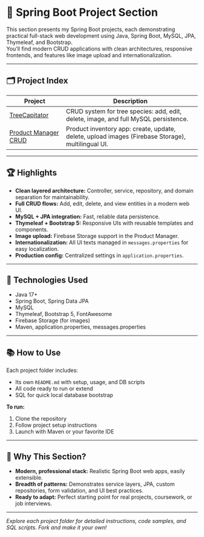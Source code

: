 # 🌿 Spring Boot Project Section

This section presents my Spring Boot projects, each demonstrating practical full-stack web development using Java, Spring Boot, MySQL, JPA, Thymeleaf, and Bootstrap.  
You’ll find modern CRUD applications with clean architectures, responsive frontends, and features like image upload and internationalization.

---

## 🗂️ Project Index

| Project                        | Description                                                           |
|--------------------------------|-----------------------------------------------------------------------|
| [TreeCapitator](./TreeCapitator)    | CRUD system for tree species: add, edit, delete, image, and full MySQL persistence. |
| [Product Manager CRUD](./Firebase-Project) | Product inventory app: create, update, delete, upload images (Firebase Storage), multilingual UI. |

---

## 🏆 Highlights

- **Clean layered architecture:** Controller, service, repository, and domain separation for maintainability.
- **Full CRUD flows:** Add, edit, delete, and view entities in a modern web UI.
- **MySQL + JPA integration:** Fast, reliable data persistence.
- **Thymeleaf + Bootstrap 5:** Responsive UIs with reusable templates and components.
- **Image upload:** Firebase Storage support in the Product Manager.
- **Internationalization:** All UI texts managed in `messages.properties` for easy localization.
- **Production config:** Centralized settings in `application.properties`.

---

## 🔧 Technologies Used

- Java 17+
- Spring Boot, Spring Data JPA
- MySQL
- Thymeleaf, Bootstrap 5, FontAwesome
- Firebase Storage (for images)
- Maven, application.properties, messages.properties

---

## 📚 How to Use

Each project folder includes:
- Its own `README.md` with setup, usage, and DB scripts
- All code ready to run or extend
- SQL for quick local database bootstrap

**To run:**  
1. Clone the repository  
2. Follow project setup instructions  
3. Launch with Maven or your favorite IDE

---

## 🚀 Why This Section?

- **Modern, professional stack:** Realistic Spring Boot web apps, easily extensible.
- **Breadth of patterns:** Demonstrates service layers, JPA, custom repositories, form validation, and UI best practices.
- **Ready to adapt:** Perfect starting point for real projects, coursework, or job interviews.

---

*Explore each project folder for detailed instructions, code samples, and SQL scripts. Fork and make it your own!*
